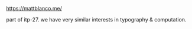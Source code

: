 https://mattblanco.me/

part of itp-27. we have very similar interests in typography & computation. 